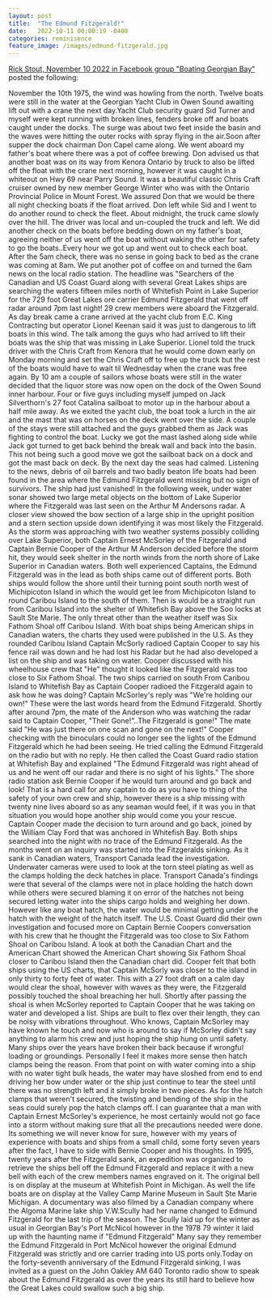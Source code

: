 ```yaml
---
layout: post
title:  "The Edmund Fitzgerald!"
date:   2022-10-11 00:00:19 -0400
categories: reminisence
feature_image: /images/edmund-fitzgerald.jpg
---
```


[Rick Stout, November 10 2022 in Facebook group "Boating Georgian Bay"]( https://www.facebook.com/groups/196143790755836/?multi_permalinks=1728964307473769&hoisted_section_header_type=recently_seen&__cft__[0]=AZUBiGPSf-66EuWhJBCg-T8fDLhUkdvQTFgTYnC51CcCugX0dZzt7IBTt9LTvBQhBNmWi-mVwhZFY73I_Eo3DovoMcUe3Ypaeek21l0BpayAP-Ym8D-kfHE3sm0INyhfMy-SQx2LK_KPkM4yPQ6R3ehrVT5hsSH2WNEGvd9WWb64aKEJpMDOjN3rNmaLfHcYRek&__tn__=%2CO%2CP-R) posted the following:

November the 10th 1975, the wind was howling from the north. Twelve boats were still in the water at the Georgian Yacht Club in Owen Sound awaiting lift out with a crane the next day.Yacht Club security guard Sid Turner and myself were kept running with broken lines, fenders broke off and boats caught under the docks. The surge was about two feet inside the basin and the waves were hitting the outer rocks with spray flying in the air.Soon after supper the dock chairman Don Capel came along. We went aboard my father's boat where there was a pot of coffee brewing. Don advised us that another boat was on its way from Kenora Ontario by truck to also be lifted off the float with the crane next morning, however it was caught in a whiteout on Hwy 69 near Parry Sound. It was a beautiful classic Chris Craft cruiser owned by new member George Winter who was with the Ontario Provincial Police in Mount Forest. We assured Don that we would be there all night checking boats if the float arrived. Don left while Sid and I went to do another round to check the fleet. About midnight, the truck came slowly over the hill. The driver was local and un-coupled the truck and left. We did another check on the boats before bedding down on my father's boat, agreeing neither of us went off the boat without waking the other for safety to go the boats..Every hour we got up and went out to check each boat. After the 5am check, there was no sense in going back to bed as the crane was coming at 8am. We put another pot of coffee on and turned the 6am news on the local radio station. The headline was "Searchers of the Canadian and US Coast Guard along with several Great Lakes ships are searching the waters fifteen miles north of Whitefish Point in Lake Superior for the 729 foot Great Lakes ore carrier Edmund Fitzgerald that went off radar around 7pm last night! 29 crew members were aboard the Fitzgerald. As day break came a crane arrived at the yacht club from E.C. King Contracting but operator Lionel Keenan said it was just to dangerous to lift boats in this wind. The talk among the guys who had arrived to lift their boats was the ship that was missing in Lake Superior. Lionel told the truck driver with the Chris Craft from Kenora that he would come down early on Monday morning and set the Chris Craft off to free up the truck but the rest of the boats would have to wait til Wednesday when the crane was free again. By 10 am a couple of sailors whose boats were still in the water decided that the liquor store was now open on the dock of the Owen Sound inner harbour. Four or five guys including myself jumped on Jack Silverthorn's 27 foot Catalina sailboat to motor up in the harbour about a half mile away. As we exited the yacht club, the boat took a lurch in the air and the mast that was on horses on the deck went over the side. A couple of the stays were still attached and the guys grabbed them as Jack was fighting to control the boat. Lucky we got the mast lashed along side while Jack got turned to get back behind the break wall and back into the basin. This not being such a good move we got the sailboat back on a dock and got the mast back on deck. By the next day the seas had calmed. Listening to the news, debris of oil barrels and two badly beaton life boats had been found in the area where the Edmund Fitzgerald went missing but no sign of survivors. The ship had just vanished! In the following week, under water sonar showed two large metal objects on the bottom of Lake Superior where the Fitzgerald was last seen on the Arthur M Andersons radar. A closer view showed the bow section of a large ship in the upright position and a stern section upside down identifying it was most likely the Fitzgerald. As the storm was approaching with two weather systems possibly colliding over Lake Superior, both Captain Ernest McSorley of the Fitzgerald and Captain Bernie Cooper of the Arthur M Anderson decided before the storm hit, they would seek shelter in the north winds from the north shore of Lake Superior in Canadian waters. Both well experienced Captains, the Edmund Fitzgerald was in the lead as both ships came out of different ports.  Both ships would follow the shore until their turning point south north west of Michipicoton Island in which the would get lee from Michipicoton Island to round Caribou Island to the south of them. Then is would be a straight run from Caribou Island into the shelter of Whitefish Bay above the Soo locks at Sault Ste Marie. The only threat other than the weather itself was Six Fathom Shoal off Caribou Island. With boat ships being American ships in Canadian waters, the charts they used were published in the U.S. As they rounded Caribou Island Captain McSorly radioed Captain Cooper to say his fence rail was down and he had lost his Radar but he had also developed a list on the ship and was taking on water. Cooper discussed with his wheelhouse crew that "He" thought it looked like the Fitzgerald was too close to Six Fathom Shoal. The two ships carried on south From Caribou Island to Whitefish Bay as Captain Cooper radioed the Fitzgerald again to ask how he was doing? Captain McSorley's reply was "We're holding our own!" These were the last words heard from the Edmund Fitzgerald. Shortly after around 7pm, the mate of the Anderson who was watching the radar said to Captain Cooper, "Their Gone!"..The Fitzgerald is gone!" The mate said "He was just there on one scan and gone on the next!" Cooper checking with the binoculars could no longer see the lights of the Edmund Fitzgerald which he had been seeing. He tried calling the Edmund Fitzgerald on the radio but with no reply. He then called the Coast Guard radio station at Whitefish Bay and explained "The Edmund Fitzgerald was right ahead of us and he went off our radar and there is no sight of his lights." The shore radio station ask Bernie Cooper if he would turn around and go back and look! That is a hard call for any captain to do as you have to thing of the safety of your own crew and ship, however there is a ship missing with twenty nine lives aboard so as any seaman would feel, if it was you in that situation you would hope another ship would come you your rescue. Captain Cooper made the decision to turn around and go back, joined by the William Clay Ford that was anchored in Whitefish Bay. Both ships searched into the night with no trace of the Edmund Fitzgerald. As the months went on an inquiry was started into the Fitzgeralds sinking. As it sank in Canadian waters, Transport Canada lead the investigation. Underwater cameras were used to look at the torn steel plating as well as the clamps holding the deck hatches in place. Transport Canada's findings were that several of the clamps were not in place holding the hatch down while others were secured blaming it on error of the hatches not being secured letting water into the ships cargo holds and weighing her down. However like any boat hatch, the water would be minimal getting under the hatch with the weight of the hatch itself. The U.S. Coast Guard did their own investigation and focused more on Captain Bernie Coopers conversation with his crew that he thought the Fitzgerald was too close to Six Fathom Shoal on Caribou Island. A look at both the Canadian Chart and the American Chart showed the American Chart showing Six Fathom Shoal closer to Caribou Island then the Canadian chart did. Cooper felt that both ships using the US charts, that Captain McSorly was closer to the island in only thirty to forty feet of water. This with a 27 foot draft on a calm day would clear the shoal, however with waves as they were, the Fitzgerald possibly touched the shoal breaching her hull. Shortly after passing the shoal is when McSorley reported to Captain Cooper that he was taking on water and developed a list. Ships are built to flex over their length, they can be noisy with vibrations throughout. Who knows, Captain McSorley may have known he touch and now who is around to say if McSorley didn't say anything to alarm his crew and just hoping the ship hung on until safety. Many ships over the years have broken their back because if wrongful loading or groundings. Personally I feel it makes more sense then hatch clamps being the reason. From that point on with water coming into a ship with no water tight bulk heads, the water may have sloshed from end to end driving her bow under water or the ship just continue to tear the steel until there was no strength left and it simply broke in two pieces. As for the hatch clamps that weren't secured, the twisting and bending of the ship in the seas could surely pop the hatch clamps off. I can guarantee that a man with Captain Ernest McSorley's experience, he most certainly would not go face into a storm without making sure that all the precautions needed were done. Its something we will never know for sure, however with my years of experience with boats and ships from a small child, some forty seven years after the fact, I have to side with Bernie Cooper and his thoughts. In 1995, twenty years after the Fitzgerald sank, an expedition was organized to retrieve the ships bell off the Edmund Fitzgerald and replace it with a new bell with each of the crew members names engraved on it. The original bell is on display at the museum at Whitefish Point in Michigan. As well the life boats are on display at the Valley Camp Marine Museum in Sault Ste Marie Michigan.
A documentary was also filmed by a Canadian company where the Algoma Marine lake ship V.W.Scully had her name changed to Edmund Fitzgerald for the last trip of the season. The Scully laid up for the winter as usual in Georgian Bay's Port McNicol however in the 1978 79 winter it laid up with the haunting name if "Edmund Fitzgerald" Many say they remember the Edmund Fitzgerald in Port McNicol however the original Edmund Fitzgerald was strictly and ore carrier trading into US ports only.Today on the forty-seventh anniversary of the Edmund Fitzgerald sinking, I was invited as a guest on the John Oakley AM 640 Toronto radio show to speak about the Edmund Fitzgerald as over the years its still hard to believe how the Great Lakes could swallow such a big ship.